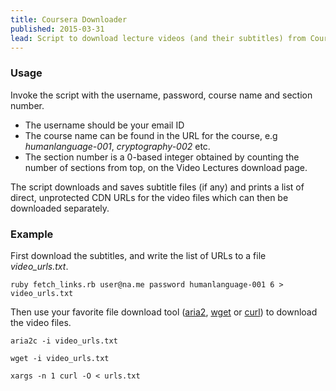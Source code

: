 ```yaml
---
title: Coursera Downloader
published: 2015-03-31
lead: Script to download lecture videos (and their subtitles) from Coursera
---
```


### Usage

Invoke the script with the username, password, course name and section number.

* The username should be your email ID
* The course name can be found in the URL for the course, e.g _humanlanguage-001_, _cryptography-002_ etc.
* The section number is a 0-based integer obtained by counting the number of sections from top, on the Video Lectures
download page.

The script downloads and saves subtitle files (if any) and prints a list of direct, unprotected CDN URLs for the video files which can then be downloaded separately.

### Example
First download the subtitles, and write the list of URLs to a file *video_urls.txt*.

```
ruby fetch_links.rb user@na.me password humanlanguage-001 6 > video_urls.txt
```

Then use your favorite file download tool ([aria2][], [wget][] or [curl][]) to download the video files.

```
aria2c -i video_urls.txt
```

```
wget -i video_urls.txt
```

```
xargs -n 1 curl -O < urls.txt
```

[wget]:https://www.gnu.org/software/wget/
[curl]:http://curl.haxx.se
[aria2]:http://aria2.sourceforge.net

<script src="https://gist.github.com/deepakjois/439e1eb8697058735ef4.js"></script>
